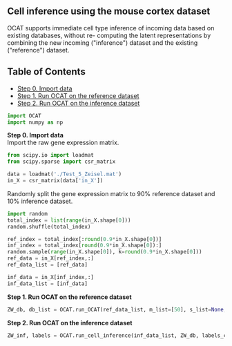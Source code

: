 ## Cell inference using the mouse cortex dataset
OCAT supports immediate cell type inference of incoming data based on existing databases, without re- computing the latent representations by combining the new incoming ("inference") dataset and the existing ("reference") dataset.

## Table of Contents
- [Step 0. Import data](#data_import)
- [Step 1. Run OCAT on the reference dataset](#reference)
- [Step 2. Run OCAT on the inference dataset](#inference)

```python
import OCAT
import numpy as np
```

<a name="data_import"></a>**Step 0. Import data**     
Import the raw gene expression matrix. 

```python
from scipy.io import loadmat
from scipy.sparse import csr_matrix

data = loadmat('./Test_5_Zeisel.mat')
in_X = csr_matrix(data['in_X'])
```
Randomly split the gene expression matrix to 90% reference dataset and 10% inference dataset. 

```python
import random
total_index = list(range(in_X.shape[0]))
random.shuffle(total_index)

ref_index = total_index[:round(0.9*in_X.shape[0])]
inf_index = total_index[round(0.9*in_X.shape[0]):]
random.sample(range(in_X.shape[0]), k=round(0.9*in_X.shape[0]))
ref_data = in_X[ref_index,:]
ref_data_list = [ref_data]

inf_data = in_X[inf_index,:]
inf_data_list = [inf_data]
```

<a name="reference"></a>**Step 1. Run OCAT on the reference dataset**


```python
ZW_db, db_list = OCAT.run_OCAT(ref_data_list, m_list=[50], s_list=None, dim=30, p=0.3, log_norm=True, l2_norm=True, if_inference=True, random_seed=42)
```

<a name="inference"></a>**Step 2. Run OCAT on the inference dataset**

```python
ZW_inf, labels = OCAT.run_cell_inference(inf_data_list, ZW_db, labels_combined, db_list)
```

